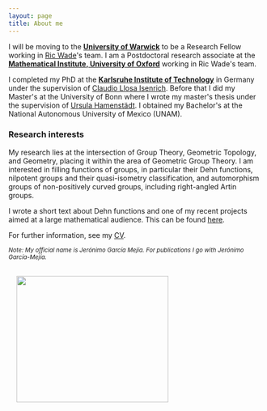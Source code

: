 ```yaml
---
layout: page
title: About me 
---
```


I will be moving to the [<b>University of Warwick</b>](https://warwick.ac.uk/fac/sci/maths/) to be a Research Fellow working in [Ric Wade](https://warwick.ac.uk/fac/sci/maths/people/staff/Wade)'s team. I am a Postdoctoral research associate at the [<b>Mathematical Institute, University of Oxford</b>](https://www.maths.ox.ac.uk) working in Ric Wade's team. 

I completed my PhD at the [<b>Karlsruhe Institute of Technology</b>](https://www.math.kit.edu/iag/) in Germany under the supervision of [Claudio Llosa Isenrich](https://www.math.kit.edu/user/llosa/index.html). Before that I did my Master's at the University of Bonn where I wrote my master's thesis under the supervision of [Ursula Hamenstädt](https://www.math.uni-bonn.de/people/ursula/). I obtained my Bachelor's at the National Autonomous University of Mexico (UNAM).

<h3><b> Research interests </b></h3> My research lies at the intersection of Group Theory, Geometric Topology, and Geometry, placing it within the area of Geometric Group Theory. I am interested in filling functions of groups, in particular their Dehn functions, nilpotent groups and their quasi-isometry classification, and automorphism groups of non-positively curved groups, including right-angled Artin groups.<!---the large scale geometry of infinite groups and spaces, especially through invariants such as quasi-isometry invariants. This is in part motivated by the conjectural quasi-isometry classification of nilpotent groups.--->

<!---Much of my work has focused on the study of filling functions, such as the Dehn function, a fundamental quasi-isometry invariant of groups.---> 

I wrote a short text about Dehn functions and one of my recent projects aimed at a large mathematical audience. This can be found [here](https://www.maths.ox.ac.uk/node/74266). 

<!---More recently, I have been interested in automorphism groups of non-positively curved groups, including right-angled Artin groups.--->

For further information, see my <a href="CV/CV_GarciaMejia.pdf">CV</a>.

<small><i>Note: My official name is Jerónimo García Mejía. For publications I go with Jerónimo García-Mejía. </i></small>

<img align="left" width="300" height="250" style="margin:16px;" src="IMG_4313.jpeg">

